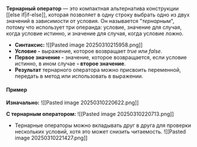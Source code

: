 
**Тернарный оператор** — это компактная альтернатива конструкции [[else if|if-else]], которая позволяет в одну строку выбрать одно из двух значений в зависимости от условия.
Он называется "*тернарным*", потому что использует три операнда: условие, значение для случая, когда условие истинно, и значение для случая, когда условие ложно.

- **Синтаксис:**
![[Pasted image 20250310215958.png]]
- **Условие -** выражение, которое возвращает *true* или *false*.
- **Первое значение -** значение, которое возвращается, если условие истинно, в ином случае **- второе значение**.
- **Результат** тернарного оператора можно присвоить переменной, передать в метод или использовать в выражении.

#### Пример

**Изначально:**
![[Pasted image 20250310220622.png]]

**С тернарным оператором:**
![[Pasted image 20250310220713.png]]

- Тернарные операторы можно вкладывать друг в друга для проверки нескольких условий, хотя это может снизить читаемость.
![[Pasted image 20250310221427.png]]
